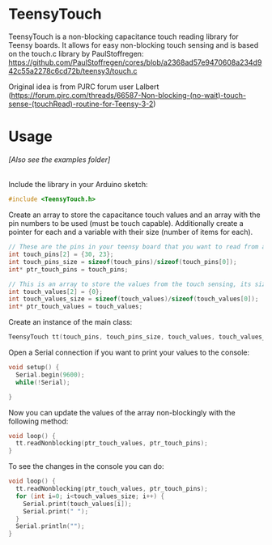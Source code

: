 # TeensyTouch

TeensyTouch is a non-blocking capacitance touch reading library for Teensy boards. It allows for easy non-blocking touch sensing and is based on the touch.c library by PaulStoffregen: https://github.com/PaulStoffregen/cores/blob/a2368ad57e9470608a234d942c55a2278c6cd72b/teensy3/touch.c

Original idea is from PJRC forum user Lalbert (https://forum.pjrc.com/threads/66587-Non-blocking-(no-wait)-touch-sense-(touchRead)-routine-for-Teensy-3-2)

# Usage

###### [Also see the examples folder]

Include the library in your Arduino sketch:

```c++
#include <TeensyTouch.h>
```

Create an array to store the capacitance touch values and an array with the pin numbers to be used (must be touch capable). Additionally create a pointer for each and a variable with their size (number of items for each).

```c++
// These are the pins in your teensy board that you want to read from and are touch capable, its size and a pointer to it
int touch_pins[2] = {30, 23};
int touch_pins_size = sizeof(touch_pins)/sizeof(touch_pins[0]);
int* ptr_touch_pins = touch_pins;

// This is an array to store the values from the touch sensing, its size and a pointer to it
int touch_values[2] = {0};
int touch_values_size = sizeof(touch_values)/sizeof(touch_values[0]);
int* ptr_touch_values = touch_values;
```

Create an instance of the main class:

```c++
TeensyTouch tt(touch_pins, touch_pins_size, touch_values, touch_values_size);
```

Open a Serial connection if you want to print your values to the console:

```c++
void setup() {
  Serial.begin(9600);
  while(!Serial);

}
```

Now you can update the values of the array non-blockingly with the following method:

```c++
void loop() {
  tt.readNonblocking(ptr_touch_values, ptr_touch_pins);
}
```

To see the changes in the console you can do:

```c++
void loop() {
  tt.readNonblocking(ptr_touch_values, ptr_touch_pins);
  for (int i=0; i<touch_values_size; i++) {
    Serial.print(touch_values[i]);
    Serial.print(" ");
  }
  Serial.println("");
}
```
